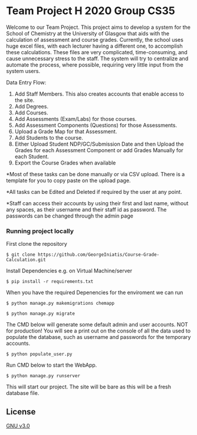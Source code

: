 # Team Project H 2020 Group CS35
 Welcome to our Team Project. This project aims to develop a system for the School of Chemistry at the University of Glasgow that aids with the calculation of assessment and course grades.
Currently, the school uses huge excel files, with each lecturer having a different one, to accomplish these calculations. These files are very complicated, time-consuming, and cause unnecessary stress to the staff. 
The system will try to centralize and automate the process, where possible, requiring very little input from the system users.

 Data Entry Flow:


1. Add Staff Members. This also creates accounts that enable access to the site.
2. Add Degrees.
3. Add Courses.
4. Add Assessments (Exam/Labs) for those courses.
5. Add Assessment Components (Questions) for those Assessments.
6. Upload a Grade Map for that Assessment.
7. Add Students to the course.
8. Either Upload Student NDP/GC/Submission Date and then Upload the Grades for each Assessment Component or add Grades Manually for each Student.
9. Export the Course Grades when available

*Most of these tasks can be done manually or via CSV upload. There is a template for you to copy paste on the upload page.

*All tasks can be Edited and Deleted if required by the user at any point.

*Staff can access their accounts by using their first and last name, without any spaces, as their username and their staff id as password. The passwords can be changed through the admin page

### Running project locally

First clone the repository

 `$ git clone https://github.com/GeorgeIniatis/Course-Grade-Calculation.git`

Install Dependencies e.g. on Virtual Machine/server

 `$ pip install -r requirements.txt`

 When you have the required Depenencies for the enviroment we can run

 `$ python manage.py makemigrations chemapp`

 `$ python manage.py migrate`

The CMD below will generate some default admin and user accounts. NOT for production!
You will see a print out on the console of all the data used to populate the database, such as username and passwords for the temporary accounts.

  `$ python populate_user.py`

Run CMD below to start the WebApp.

 `$ python manage.py runserver`

 This will start our project. The site will be bare as this will be a fresh database file.



 ## License
[GNU v3.0](https://choosealicense.com/licenses/gpl-3.0/#)
